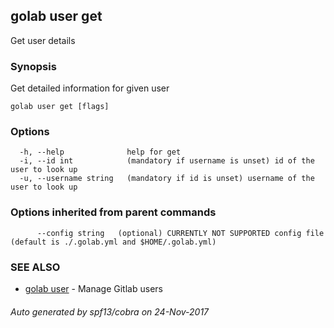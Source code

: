 ## golab user get

Get user details

### Synopsis


Get detailed information for given user

```
golab user get [flags]
```

### Options

```
  -h, --help              help for get
  -i, --id int            (mandatory if username is unset) id of the user to look up
  -u, --username string   (mandatory if id is unset) username of the user to look up
```

### Options inherited from parent commands

```
      --config string   (optional) CURRENTLY NOT SUPPORTED config file (default is ./.golab.yml and $HOME/.golab.yml)
```

### SEE ALSO
* [golab user](golab_user.md)	 - Manage Gitlab users

###### Auto generated by spf13/cobra on 24-Nov-2017
